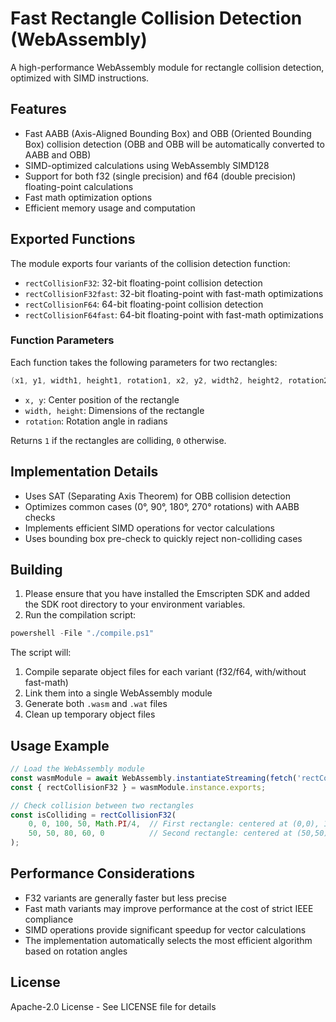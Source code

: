 # Fast Rectangle Collision Detection (WebAssembly)

A high-performance WebAssembly module for rectangle collision detection, optimized with SIMD instructions.

## Features

- Fast AABB (Axis-Aligned Bounding Box) and OBB (Oriented Bounding Box) collision detection (OBB and OBB will be automatically converted to AABB and OBB)
- SIMD-optimized calculations using WebAssembly SIMD128
- Support for both f32 (single precision) and f64 (double precision) floating-point calculations
- Fast math optimization options
- Efficient memory usage and computation

## Exported Functions

The module exports four variants of the collision detection function:

- `rectCollisionF32`: 32-bit floating-point collision detection
- `rectCollisionF32fast`: 32-bit floating-point with fast-math optimizations
- `rectCollisionF64`: 64-bit floating-point collision detection
- `rectCollisionF64fast`: 64-bit floating-point with fast-math optimizations

### Function Parameters

Each function takes the following parameters for two rectangles:

```c
(x1, y1, width1, height1, rotation1, x2, y2, width2, height2, rotation2)
```

- `x, y`: Center position of the rectangle
- `width, height`: Dimensions of the rectangle
- `rotation`: Rotation angle in radians

Returns `1` if the rectangles are colliding, `0` otherwise.

## Implementation Details

- Uses SAT (Separating Axis Theorem) for OBB collision detection
- Optimizes common cases (0°, 90°, 180°, 270° rotations) with AABB checks
- Implements efficient SIMD operations for vector calculations
- Uses bounding box pre-check to quickly reject non-colliding cases

## Building

1. Please ensure that you have installed the Emscripten SDK and added the SDK root directory to your environment variables.
2. Run the compilation script:

```powershell
powershell -File "./compile.ps1"
```

The script will:
1. Compile separate object files for each variant (f32/f64, with/without fast-math)
2. Link them into a single WebAssembly module
3. Generate both `.wasm` and `.wat` files
4. Clean up temporary object files

## Usage Example

```javascript
// Load the WebAssembly module
const wasmModule = await WebAssembly.instantiateStreaming(fetch('rectCollision.wasm'));
const { rectCollisionF32 } = wasmModule.instance.exports;

// Check collision between two rectangles
const isColliding = rectCollisionF32(
    0, 0, 100, 50, Math.PI/4,  // First rectangle: centered at (0,0), 100x50, rotated 45°
    50, 50, 80, 60, 0          // Second rectangle: centered at (50,50), 80x60, no rotation
);
```

## Performance Considerations

- F32 variants are generally faster but less precise
- Fast math variants may improve performance at the cost of strict IEEE compliance
- SIMD operations provide significant speedup for vector calculations
- The implementation automatically selects the most efficient algorithm based on rotation angles

## License

Apache-2.0 License - See LICENSE file for details
